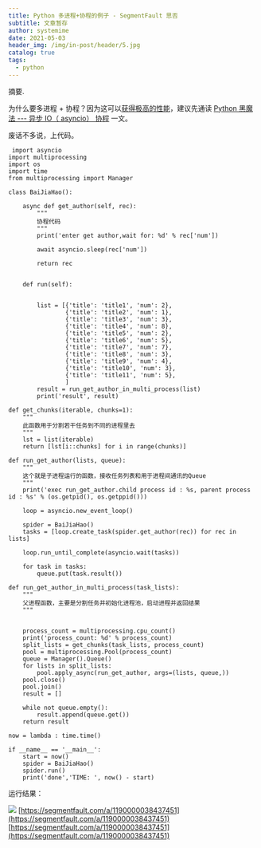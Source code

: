 ```yaml
---
title: Python 多进程+协程的例子 - SegmentFault 思否
subtitle: 文章暂存
author: systemime
date: 2021-05-03
header_img: /img/in-post/header/5.jpg
catalog: true
tags:
  - python
---
```

摘要.

<!-- more -->
为什么要多进程 + 协程？因为这可以[获得极高的性能](https://www.liaoxuefeng.com/wiki/1016959663602400/1017968846697824)，建议先通读 [Python 黑魔法 --- 异步 IO（ asyncio） 协程](https://www.jianshu.com/p/b5e347b3a17c) 一文。

废话不多说，上代码。

<!--more-->

     import asyncio
    import multiprocessing
    import os
    import time
    from multiprocessing import Manager

    class BaiJiaHao():

        async def get_author(self, rec):
            """
            协程代码
            """
            print('enter get author,wait for: %d' % rec['num'])
            
            await asyncio.sleep(rec['num'])
            
            return rec


        def run(self):
            
            
            list = [{'title': 'title1', 'num': 2},
                    {'title': 'title2', 'num': 1},
                    {'title': 'title3', 'num': 3},
                    {'title': 'title4', 'num': 8},
                    {'title': 'title5', 'num': 2},
                    {'title': 'title6', 'num': 5},
                    {'title': 'title7', 'num': 7},
                    {'title': 'title8', 'num': 3},
                    {'title': 'title9', 'num': 4},
                    {'title': 'title10', 'num': 3},
                    {'title': 'title11', 'num': 5},
                    ]
            result = run_get_author_in_multi_process(list)
            print('result', result)

    def get_chunks(iterable, chunks=1):
        """
        此函数用于分割若干任务到不同的进程里去
        """
        lst = list(iterable)
        return [lst[i::chunks] for i in range(chunks)]

    def run_get_author(lists, queue):
        """
        这个就是子进程运行的函数，接收任务列表和用于进程间通讯的Queue
        """
        print('exec run_get_author.child process id : %s, parent process id : %s' % (os.getpid(), os.getppid()))
        
        loop = asyncio.new_event_loop()
        
        spider = BaiJiaHao()
        tasks = [loop.create_task(spider.get_author(rec)) for rec in lists]
        
        loop.run_until_complete(asyncio.wait(tasks))
        
        for task in tasks:
            queue.put(task.result())

    def run_get_author_in_multi_process(task_lists):
        """
        父进程函数，主要是分割任务并初始化进程池，启动进程并返回结果
        """
        
        
        process_count = multiprocessing.cpu_count()
        print('process_count: %d' % process_count)
        split_lists = get_chunks(task_lists, process_count)
        pool = multiprocessing.Pool(process_count)
        queue = Manager().Queue()
        for lists in split_lists:
            pool.apply_async(run_get_author, args=(lists, queue,))
        pool.close()
        pool.join()
        result = []
        
        while not queue.empty():
            result.append(queue.get())
        return result

    now = lambda : time.time()

    if __name__ == '__main__':
        start = now()
        spider = BaiJiaHao()
        spider.run()
        print('done','TIME: ', now() - start)

运行结果：

![](https://segmentfault.com/img/remote/1460000038437454) 
 [https://segmentfault.com/a/1190000038437451](https://segmentfault.com/a/1190000038437451) 
 [https://segmentfault.com/a/1190000038437451](https://segmentfault.com/a/1190000038437451)
